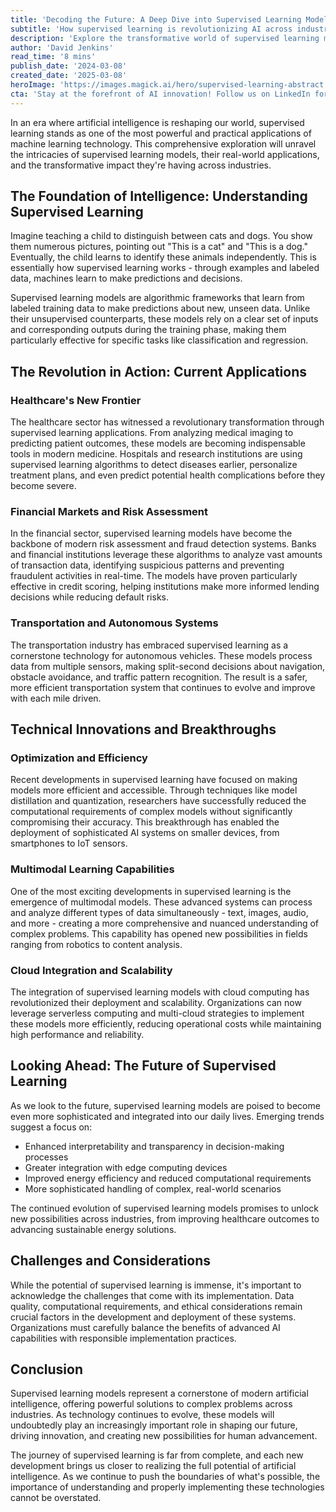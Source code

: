 ```yaml
---
title: 'Decoding the Future: A Deep Dive into Supervised Learning Models'
subtitle: 'How supervised learning is revolutionizing AI across industries'
description: 'Explore the transformative world of supervised learning models and their impact across industries. From healthcare to autonomous vehicles, discover how this AI technology is shaping our future through practical applications and continuous innovation.'
author: 'David Jenkins'
read_time: '8 mins'
publish_date: '2024-03-08'
created_date: '2025-03-08'
heroImage: 'https://images.magick.ai/hero/supervised-learning-abstract.jpg'
cta: 'Stay at the forefront of AI innovation! Follow us on LinkedIn for daily insights into supervised learning and emerging technologies that are reshaping industries worldwide.'
---
```


In an era where artificial intelligence is reshaping our world, supervised learning stands as one of the most powerful and practical applications of machine learning technology. This comprehensive exploration will unravel the intricacies of supervised learning models, their real-world applications, and the transformative impact they're having across industries.

## The Foundation of Intelligence: Understanding Supervised Learning

Imagine teaching a child to distinguish between cats and dogs. You show them numerous pictures, pointing out "This is a cat" and "This is a dog." Eventually, the child learns to identify these animals independently. This is essentially how supervised learning works - through examples and labeled data, machines learn to make predictions and decisions.

Supervised learning models are algorithmic frameworks that learn from labeled training data to make predictions about new, unseen data. Unlike their unsupervised counterparts, these models rely on a clear set of inputs and corresponding outputs during the training phase, making them particularly effective for specific tasks like classification and regression.

## The Revolution in Action: Current Applications

### Healthcare's New Frontier

The healthcare sector has witnessed a revolutionary transformation through supervised learning applications. From analyzing medical imaging to predicting patient outcomes, these models are becoming indispensable tools in modern medicine. Hospitals and research institutions are using supervised learning algorithms to detect diseases earlier, personalize treatment plans, and even predict potential health complications before they become severe.

### Financial Markets and Risk Assessment

In the financial sector, supervised learning models have become the backbone of modern risk assessment and fraud detection systems. Banks and financial institutions leverage these algorithms to analyze vast amounts of transaction data, identifying suspicious patterns and preventing fraudulent activities in real-time. The models have proven particularly effective in credit scoring, helping institutions make more informed lending decisions while reducing default risks.

### Transportation and Autonomous Systems

The transportation industry has embraced supervised learning as a cornerstone technology for autonomous vehicles. These models process data from multiple sensors, making split-second decisions about navigation, obstacle avoidance, and traffic pattern recognition. The result is a safer, more efficient transportation system that continues to evolve and improve with each mile driven.

## Technical Innovations and Breakthroughs

### Optimization and Efficiency

Recent developments in supervised learning have focused on making models more efficient and accessible. Through techniques like model distillation and quantization, researchers have successfully reduced the computational requirements of complex models without significantly compromising their accuracy. This breakthrough has enabled the deployment of sophisticated AI systems on smaller devices, from smartphones to IoT sensors.

### Multimodal Learning Capabilities

One of the most exciting developments in supervised learning is the emergence of multimodal models. These advanced systems can process and analyze different types of data simultaneously - text, images, audio, and more - creating a more comprehensive and nuanced understanding of complex problems. This capability has opened new possibilities in fields ranging from robotics to content analysis.

### Cloud Integration and Scalability

The integration of supervised learning models with cloud computing has revolutionized their deployment and scalability. Organizations can now leverage serverless computing and multi-cloud strategies to implement these models more efficiently, reducing operational costs while maintaining high performance and reliability.

## Looking Ahead: The Future of Supervised Learning

As we look to the future, supervised learning models are poised to become even more sophisticated and integrated into our daily lives. Emerging trends suggest a focus on:

- Enhanced interpretability and transparency in decision-making processes
- Greater integration with edge computing devices
- Improved energy efficiency and reduced computational requirements
- More sophisticated handling of complex, real-world scenarios

The continued evolution of supervised learning models promises to unlock new possibilities across industries, from improving healthcare outcomes to advancing sustainable energy solutions.

## Challenges and Considerations

While the potential of supervised learning is immense, it's important to acknowledge the challenges that come with its implementation. Data quality, computational requirements, and ethical considerations remain crucial factors in the development and deployment of these systems. Organizations must carefully balance the benefits of advanced AI capabilities with responsible implementation practices.

## Conclusion

Supervised learning models represent a cornerstone of modern artificial intelligence, offering powerful solutions to complex problems across industries. As technology continues to evolve, these models will undoubtedly play an increasingly important role in shaping our future, driving innovation, and creating new possibilities for human advancement.

The journey of supervised learning is far from complete, and each new development brings us closer to realizing the full potential of artificial intelligence. As we continue to push the boundaries of what's possible, the importance of understanding and properly implementing these technologies cannot be overstated.
